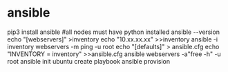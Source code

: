 # ansible
pip3 install ansible
#all nodes must have python installed
ansible --version
echo "[webservers]" >inventory
echo "10.xx.xx.xx" >>inventory
ansible -i inventory webservers -m ping -u root
echo "[defaults]" > ansible.cfg
echo "INVENTORY = inventory" >>ansible.cfg
ansible webservers -a"free -h" -u root
ansible init ubuntu
create playbook
ansible provision
